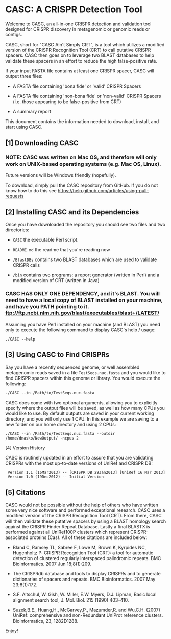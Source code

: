 CASC: A CRISPR Detection Tool
=============================

Welcome to CASC, an all-in-one CRISPR detection and validation
tool designed for CRISPR discovery in metagenomic or genomic reads or contigs.

CASC, short for "CASC Ain't Simply CRT", is a tool which utilizes
a modified version of the CRISPR Recognition Tool (CRT) to call putative
CRISPR spacers. CASC then goes on to leverage two BLAST databases
to help validate these spacers in an effort to reduce the high
false-positive rate.

If your input FASTA file contains at least one CRISPR spacer, CASC will
output three files:

  * A FASTA file containing 'bona fide' or 'valid' CRISPR Spacers
  
  * A FASTA file containing 'non-bona fide' or 'non-valid' CRISPR Spacers (i.e. those appearing to be false-positive from CRT)
  
  * A summary report

This document contains the information needed to download, install,
and start using CASC.

[1] Downloading CASC
--------------------

### NOTE: CASC was written on Mac OS, and therefore will only work on UNIX-based operating systems (e.g. Mac OS, Linux).
Future versions will be Windows friendly (hopefully).

To download, simply pull the CASC repository from GitHub. If you do not
know how to do this see https://help.github.com/articles/using-pull-requests

[2] Installing CASC and its Dependencies
----------------------------------------

Once you have downloaded the repository you should see two files and two directories:

  * `CASC` the executable Perl script.

  * `README.md` the readme that you're reading now

  * `/BlastDBs` contains two BLAST databases which are used to validate CRISPR calls
  
  * `/bin` contains two programs: a report generator (written in Perl) and a modified version of CRT (written in Java)

### CASC HAS ONLY ONE DEPENDENCY, and it's BLAST. You will need to have a local copy of BLAST installed on your machine, and have you PATH pointing to it. ftp://ftp.ncbi.nlm.nih.gov/blast/executables/blast+/LATEST/

Assuming you have Perl installed on your machine (and BLAST) you need only
to execute the following command to display CASC's help / usage:

    ./CASC --help

[3] Using CASC to Find CRISPRs
------------------------------

Say you have a recently sequenced genome, or well assembled metagenomic reads
saved in a file `TestSeqs.nuc.fasta` and you would like to find CRISPR spacers
within this genome or library. You would execute the following:

    ./CASC --in /Path/to/TestSeqs.nuc.fasta

CASC does come with two optional arguments, allowing you to explicitly specify
where the output files will be saved, as well as how many CPUs you would like
to use. By default outputs are saved in your current working directory, and you
will only use 1 CPU. In this example we are saving to a new folder on our home
directory and using 2 CPUs:

    ./CASC --in /Path/to/TestSeqs.nuc.fasta --outdir /home/dnasko/NewOutput/ -ncpus 2

[4] Version History

CASC is routinely updated in an effort to assure that you are validating CRISPRs
with the most up-to-date versions of UniRef and CRISPR DB:

     Version 1.1 (16Mar2013) -- [CRISPR DB 29Jan2013] [UniRef 16 Mar 2013]
     Version 1.0 (19Dec2012) -- Initial Version

[5] Citations
-------------

CASC would not be possible without the help of others who have written some
very nice software and performed exceptional research. CASC uses a modified
version of the CRISPR Recognition Tool (CRT). From there, CASC will then
validate these putative spacers by using a BLAST homology search against the
CRISPR Finder Repeat Database. Lastly a final BLASTX is performed against all
UniRef100P clusters which represent CRISPR-associated proteins (Cas). All of
these citations are included below:

  * Bland C, Ramsey TL, Sabree F, Lowe M, Brown K, Kyrpides NC, Hugenholtz P: CRISPR Recognition Tool (CRT): a tool for automatic detection of clustered regularly interspaced palindromic repeats. BMC Bioinformatics. 2007 Jun 18;8(1):209.

  * The CRISPRdb database and tools to display CRISPRs and to generate dictionaries of spacers and repeats. BMC Bioinformatics. 2007 May 23;8(1):172.
  
  * S.F. Altschul, W. Gish, W. Miller, E.W. Myers, D.J. Lipman, Basic local alignment search tool, J. Mol. Biol. 215 (1990) 403–410.
  
  * Suzek,B.E., Huang,H., McGarvey,P., Mazumder,R. and Wu,C.H. (2007) UniRef: comprehensive and non-Redundant UniProt reference clusters. Bioinformatics, 23, 1282Ð1288.

Enjoy!
